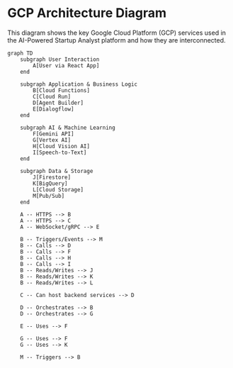 # GCP Architecture Diagram

This diagram shows the key Google Cloud Platform (GCP) services used in the AI-Powered Startup Analyst platform and how they are interconnected.

```mermaid
graph TD
    subgraph User Interaction
        A[User via React App]
    end

    subgraph Application & Business Logic
        B[Cloud Functions]
        C[Cloud Run]
        D[Agent Builder]
        E[Dialogflow]
    end

    subgraph AI & Machine Learning
        F[Gemini API]
        G[Vertex AI]
        H[Cloud Vision AI]
        I[Speech-to-Text]
    end

    subgraph Data & Storage
        J[Firestore]
        K[BigQuery]
        L[Cloud Storage]
        M[Pub/Sub]
    end

    A -- HTTPS --> B
    A -- HTTPS --> C
    A -- WebSocket/gRPC --> E

    B -- Triggers/Events --> M
    B -- Calls --> D
    B -- Calls --> F
    B -- Calls --> H
    B -- Calls --> I
    B -- Reads/Writes --> J
    B -- Reads/Writes --> K
    B -- Reads/Writes --> L

    C -- Can host backend services --> D

    D -- Orchestrates --> B
    D -- Orchestrates --> G

    E -- Uses --> F

    G -- Uses --> F
    G -- Uses --> K

    M -- Triggers --> B
```
